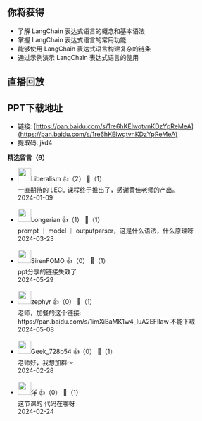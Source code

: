 ## 你将获得

- 了解 LangChain 表达式语言的概念和基本语法
- 掌握 LangChain 表达式语言的常用功能
- 能够使用 LangChain 表达式语言构建复杂的链条
- 通过示例演示 LangChain 表达式语言的使用

## 直播回放

## PPT下载地址

- 链接: [https://pan.baidu.com/s/1re6hKElwqtvnKDzYpReMeA](https://pan.baidu.com/s/1re6hKElwqtvnKDzYpReMeA)
- 提取码: jkd4
<div><strong>精选留言（6）</strong></div><ul>
<li><img src="https://static001.geekbang.org/account/avatar/00/12/d4/1b/6444e933.jpg" width="30px"><span>Liberalism</span> 👍（2） 💬（1）<div>一直期待的 LECL 课程终于推出了，感谢黄佳老师的产出。</div>2024-01-09</li><br/><li><img src="https://static001.geekbang.org/account/avatar/00/0f/c1/10/28d5a686.jpg" width="30px"><span>Longerian</span> 👍（1） 💬（1）<div>prompt ｜ model ｜ outputparser，这是什么语法，什么原理呀</div>2024-03-23</li><br/><li><img src="https://static001.geekbang.org/account/avatar/00/10/3b/cf/797a93e7.jpg" width="30px"><span>SirenFOMO</span> 👍（0） 💬（1）<div>ppt分享的链接失效了</div>2024-05-29</li><br/><li><img src="http://thirdwx.qlogo.cn/mmopen/uqaRIfRCAhKLKOjRfc48UBCWmGhU728Ugic1BTpK1WuseLibrNr6bibYDzAzugoDpIPwprdUgiaOxXqJwoialMGdpicg/132" width="30px"><span>zephyr</span> 👍（0） 💬（1）<div>老师，加餐的这个链接: https:&#47;&#47;pan.baidu.com&#47;s&#47;1imXiBaMK1w4_luA2EFlIaw 不能下载</div>2024-05-08</li><br/><li><img src="" width="30px"><span>Geek_728b54</span> 👍（0） 💬（1）<div>老师好，我想加群～</div>2024-02-28</li><br/><li><img src="https://static001.geekbang.org/account/avatar/00/15/0a/61/ff5549d1.jpg" width="30px"><span>洋</span> 👍（0） 💬（1）<div>这节课的 代码在哪呀</div>2024-02-24</li><br/>
</ul>